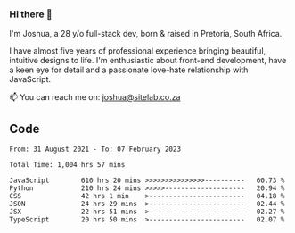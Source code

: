### Hi there 👋

I'm Joshua, a 28 y/o full-stack dev, born & raised in Pretoria, South Africa. 

I have almost five years of professional experience bringing beautiful, intuitive designs to life. I'm enthusiastic about front-end development, have a keen eye for detail and a passionate love-hate relationship with JavaScript.

📫 You can reach me on: joshua@sitelab.co.za

## **Code**

<!--START_SECTION:waka-->

```text
From: 31 August 2021 - To: 07 February 2023

Total Time: 1,004 hrs 57 mins

JavaScript        610 hrs 20 mins >>>>>>>>>>>>>>>----------   60.73 %
Python            210 hrs 24 mins >>>>>--------------------   20.94 %
CSS               42 hrs 1 min    >------------------------   04.18 %
JSON              24 hrs 29 mins  >------------------------   02.44 %
JSX               22 hrs 51 mins  >------------------------   02.27 %
TypeScript        20 hrs 50 mins  >------------------------   02.07 %
```

<!--END_SECTION:waka-->

